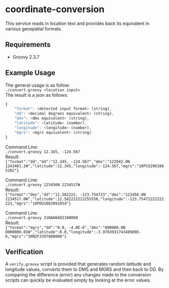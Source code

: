 # coordinate-conversion
This service reads in location text and provides back its equivalent in various geospatial formats. 


## Requirements
* Groovy 2.3.7


## Example Usage
The general usage is as follow: <br>
`./convert.groovy <location input>` <br>
The result is a json as follows: <br>
```javascript
{
	"format": <detected input format> (string),
	"dd": <decimal degrees equivalent> (string),
	"dms": <dms equivalent> (string),
	"latitude": <latitude> (number),
	"longitude": <longitude> (number),
	"mgrs": <mgrs equivalent> (string)
}
```


Command Line: <br>
`./convert.groovy 12.345, -124.567` <br>
Result: <br>
`{"format":"dd","dd":"12.345, -124.567","dms":"122042.0N 1243401.2W","latitude":12.345,"longitude":-124.567,"mgrs":"10PCU2961865202"}`

Command Line: <br>
`./convert.groovy 123456N 1234517W` <br>
Result: <br>
`{"format":"dms","dd":"12.582222, -123.754723","dms":"123456.0N 1234517.0W","latitude":12.582222222255556,"longitude":-123.75472222222223,"mgrs":"10PDU1802091054"}`

Command Line: <br> 
`./convert.groovy 31NAA6602100000` <br>
Result: <br>
`{"format":"mgrs","dd":"0.0, -4.0E-6","dms":"000000.0N 0000000.01W","latitude":0.0,"longitude":-3.976393174348989E-6,"mgrs":"30NZF3397800000"}`


## Verification
A `verify.groovy` script is provided that generates random latitude and longitude values, converts them to DMS and MGRS and then back to DD. By comparing the difference (error) any changes made to the conversion scripts can quickly be evaluated simply by looking at the error values. 
